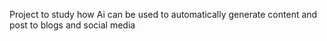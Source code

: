 Project to study how Ai can be used to automatically generate content and post to blogs and social media

